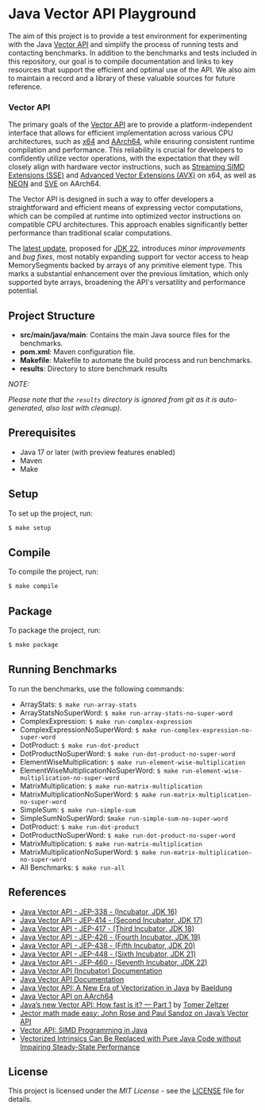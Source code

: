 # Java Vector API Playground

The aim of this project is to provide a test environment for experimenting with the Java [Vector API](https://openjdk.org/jeps/460) and simplify the process of running tests and contacting benchmarks. In addition to the benchmarks and tests included in this repository, our goal is to compile documentation and links to key resources that support the efficient and optimal use of the API. We also aim to maintain a record and a library of these valuable sources for future reference.
### Vector API

The primary goals of the [Vector API](https://openjdk.org/jeps/460) are to provide a platform-independent interface that allows for efficient implementation across various CPU architectures, such as [x64](https://en.wikipedia.org/wiki/X86-64) and [AArch64](https://en.wikipedia.org/wiki/AArch64), while ensuring consistent runtime compilation and performance. This reliability is crucial for developers to confidently utilize vector operations, with the expectation that they will closely align with hardware vector instructions, such as [Streaming SIMD Extensions (SSE)](https://en.wikipedia.org/wiki/Streaming_SIMD_Extensions) and [Advanced Vector Extensions (AVX)](https://en.wikipedia.org/wiki/Advanced_Vector_Extensions) on x64, as well as [NEON](https://en.wikipedia.org/wiki/ARM_architecture#Advanced_SIMD_(NEON)) and [SVE](https://en.wikipedia.org/wiki/Scalable_Vector_Extension) on AArch64.

The Vector API is designed in such a way to offer developers a straightforward and efficient means of expressing vector computations, which can be compiled at runtime into optimized vector instructions on compatible CPU architectures. This approach enables significantly better performance than traditional scalar computations.

The [latest update](https://openjdk.java.net/jeps/460), proposed for [JDK 22](https://openjdk.org/projects/jdk/22/), introduces _minor improvements_ and _bug fixes_, most notably expanding support for vector access to heap MemorySegments backed by arrays of any primitive element type. This marks a substantial enhancement over the previous limitation, which only supported byte arrays, broadening the API's versatility and performance potential.

## Project Structure

- **src/main/java/main**: Contains the main Java source files for the benchmarks.
- **pom.xml**: Maven configuration file.
- **Makefile**: Makefile to automate the build process and run benchmarks.
- **results**: Directory to store benchmark results 


*NOTE:* 

_Please note that the `results` directory is ignored from git as it is auto-generated, also lost with cleanup)._

## Prerequisites

- Java 17 or later (with preview features enabled)
- Maven
- Make

## Setup

To set up the project, run:

```sh
$ make setup
```

## Compile

To compile the project, run:

```sh
$ make compile
```

## Package

To package the project, run:

```sh
$ make package
```

## Running Benchmarks

To run the benchmarks, use the following commands:  
- ArrayStats: ```$ make run-array-stats```
- ArrayStatsNoSuperWord: ```$ make run-array-stats-no-super-word```
- ComplexExpression: ```$ make run-complex-expression```
- ComplexExpressionNoSuperWord: ```$ make run-complex-expression-no-super-word```
- DotProduct: ```$ make run-dot-product```
- DotProductNoSuperWord: ```$ make run-dot-product-no-super-word```
- ElementWiseMultiplication: ```$ make run-element-wise-multiplication```
- ElementWiseMultiplicationNoSuperWord: ```$ make run-element-wise-multiplication-no-super-word```
- MatrixMultiplication: ```$ make run-matrix-multiplication```
- MatrixMultiplicationNoSuperWord: ```$ make run-matrix-multiplication-no-super-word```
- SimpleSum: ```$ make run-simple-sum```
- SimpleSumNoSuperWord: ```$make run-simple-sum-no-super-word```
- DotProduct: ```$ make run-dot-product```
- DotProductNoSuperWord: ```$ make run-dot-product-no-super-word```
- MatrixMultiplication: ```$ make run-matrix-multiplication```
- MatrixMultiplicationNoSuperWord: ```$ make run-matrix-multiplication-no-super-word```
- All Benchmarks: ```$ make run-all```

## References

- [Java Vector API - JEP-338 - (Incubator, JDK 16)](https://openjdk.java.net/jeps/338) 
- [Java Vector API - JEP-414 - (Second Incubator, JDK 17)](https://openjdk.java.net/jeps/414) 
- [Java Vector API - JEP-417 - (Third Incubator, JDK 18)](https://openjdk.java.net/jeps/417)
- [Java Vector API - JEP-426 - (Fourth Incubator, JDK 19)](https://openjdk.java.net/jeps/426)
- [Java Vector API - JEP-438 - (Fifth Incubator, JDK 20)](https://openjdk.java.net/jeps/438)
- [Java Vector API - JEP-448 - (Sixth Incubator, JDK 21) ](https://openjdk.java.net/jeps/448)
- [Java Vector API - JEP-460 - (Seventh Incubator, JDK 22)](https://openjdk.java.net/jeps/460)
- [Java Vector API (Incubator) Documentation](https://download.java.net/java/early_access/jdk17/docs/api/jdk.incubator.vector/module-summary.html)
- [Java Vector API Documentation](https://download.java.net/java/early_access/jdk17/docs/api/java.base/java/util/vector/package-summary.html)
- [Java Vector API: A New Era of Vectorization in Java](https://www.baeldung.com/java-vector-api) by [Baeldung](https://www.baeldung.com/)
- [Java Vector API on AArch64](https://community.arm.com/arm-community-blogs/b/high-performance-computing-blog/posts/java-vector-api-on-aarch64)
- [Java’s new Vector API: How fast is it? — Part 1](https://medium.com/@tomerr90/javas-new-vector-api-how-fast-is-it-part-1-1b4c2b573610) by [Tomer Zeltzer](https://github.com/tomerr90) 
- [Jector math made easy: John Rose and Paul Sandoz on Java’s Vector API](https://blogs.oracle.com/javamagazine/post/java-vector-api-simd)
- [Vector API: SIMD Programming in Java](https://www.youtube.com/watch?v=VYo3p4R66N8)
- [Vectorized Intrinsics Can Be Replaced with Pure Java Code without Impairing Steady-State Performance](https://dl.acm.org/doi/pdf/10.1145/3629526.3645051) 

## License

This project is licensed under the _MIT License_ - see the [LICENSE](LICENSE) file for details.
